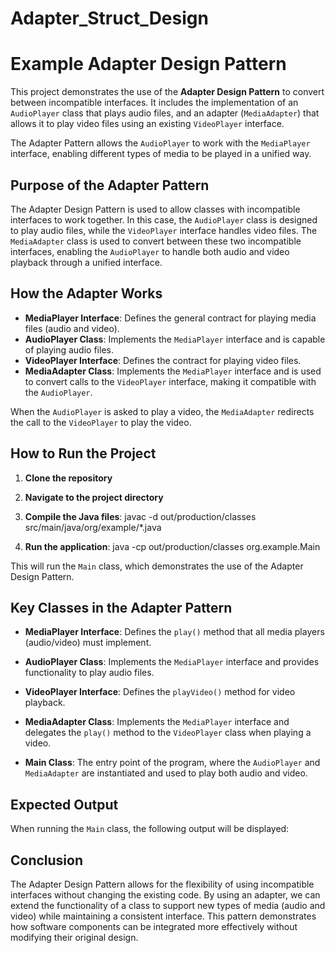 # Adapter_Struct_Design
# Example Adapter Design Pattern

This project demonstrates the use of the **Adapter Design Pattern** to convert between incompatible interfaces. It includes the implementation of an `AudioPlayer` class that plays audio files, and an adapter (`MediaAdapter`) that allows it to play video files using an existing `VideoPlayer` interface.

The Adapter Pattern allows the `AudioPlayer` to work with the `MediaPlayer` interface, enabling different types of media to be played in a unified way.

## Purpose of the Adapter Pattern

The Adapter Design Pattern is used to allow classes with incompatible interfaces to work together. In this case, the `AudioPlayer` class is designed to play audio files, while the `VideoPlayer` interface handles video files. The `MediaAdapter` class is used to convert between these two incompatible interfaces, enabling the `AudioPlayer` to handle both audio and video playback through a unified interface.

## How the Adapter Works

- **MediaPlayer Interface**: Defines the general contract for playing media files (audio and video).
- **AudioPlayer Class**: Implements the `MediaPlayer` interface and is capable of playing audio files.
- **VideoPlayer Interface**: Defines the contract for playing video files.
- **MediaAdapter Class**: Implements the `MediaPlayer` interface and is used to convert calls to the `VideoPlayer` interface, making it compatible with the `AudioPlayer`.

When the `AudioPlayer` is asked to play a video, the `MediaAdapter` redirects the call to the `VideoPlayer` to play the video.

## How to Run the Project

1. **Clone the repository**

2. **Navigate to the project directory**

3. **Compile the Java files**:
javac -d out/production/classes src/main/java/org/example/*.java

4. **Run the application**:
java -cp out/production/classes org.example.Main

This will run the `Main` class, which demonstrates the use of the Adapter Design Pattern.

## Key Classes in the Adapter Pattern

- **MediaPlayer Interface**: 
Defines the `play()` method that all media players (audio/video) must implement.

- **AudioPlayer Class**: 
Implements the `MediaPlayer` interface and provides functionality to play audio files.

- **VideoPlayer Interface**: 
Defines the `playVideo()` method for video playback.

- **MediaAdapter Class**: 
Implements the `MediaPlayer` interface and delegates the `play()` method to the `VideoPlayer` class when playing a video.

- **Main Class**: 
The entry point of the program, where the `AudioPlayer` and `MediaAdapter` are instantiated and used to play both audio and video.

## Expected Output

When running the `Main` class, the following output will be displayed:


## Conclusion

The Adapter Design Pattern allows for the flexibility of using incompatible interfaces without changing the existing code. By using an adapter, we can extend the functionality of a class to support new types of media (audio and video) while maintaining a consistent interface. This pattern demonstrates how software components can be integrated more effectively without modifying their original design.
